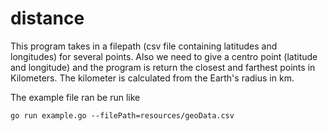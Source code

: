 # distance

This program takes in a filepath (csv file containing latitudes and longitudes) for several points.
Also we need to give a centro point (latitude and longitude) and the program is return the closest and farthest points in Kilometers.
The kilometer is calculated from the Earth's radius in km.

The example file ran be run like 

``
go run example.go --filePath=resources/geoData.csv
`` 
